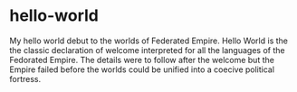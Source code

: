 # hello-world
My hello world debut to the worlds of Federated Empire. Hello World is the
the classic declaration of welcome interpreted for all the languages of the 
Fedorated Empire. The details were to follow after the welcome but the 
Empire failed before the worlds could be unified into a coecive political
fortress. 


